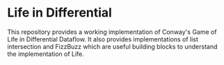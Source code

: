 # Life in Differential

This repository provides a working implementation of Conway's Game of Life in
Differential Dataflow. It also provides implementations of list intersection and
FizzBuzz which are useful building blocks to understand the implementation of
Life. 
